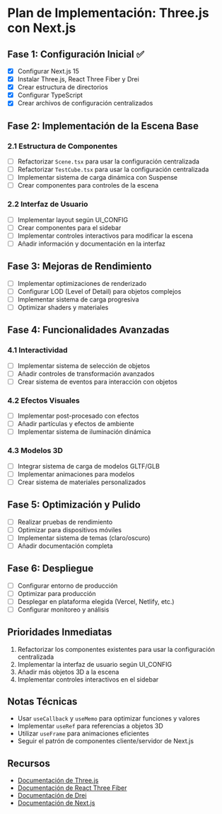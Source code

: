 # Plan de Implementación: Three.js con Next.js

## Fase 1: Configuración Inicial ✅

- [x] Configurar Next.js 15
- [x] Instalar Three.js, React Three Fiber y Drei
- [x] Crear estructura de directorios
- [x] Configurar TypeScript
- [x] Crear archivos de configuración centralizados

## Fase 2: Implementación de la Escena Base

### 2.1 Estructura de Componentes
- [ ] Refactorizar `Scene.tsx` para usar la configuración centralizada
- [ ] Refactorizar `TestCube.tsx` para usar la configuración centralizada
- [ ] Implementar sistema de carga dinámica con Suspense
- [ ] Crear componentes para controles de la escena

### 2.2 Interfaz de Usuario
- [ ] Implementar layout según UI_CONFIG
- [ ] Crear componentes para el sidebar
- [ ] Implementar controles interactivos para modificar la escena
- [ ] Añadir información y documentación en la interfaz

## Fase 3: Mejoras de Rendimiento

- [ ] Implementar optimizaciones de renderizado
- [ ] Configurar LOD (Level of Detail) para objetos complejos
- [ ] Implementar sistema de carga progresiva
- [ ] Optimizar shaders y materiales

## Fase 4: Funcionalidades Avanzadas

### 4.1 Interactividad
- [ ] Implementar sistema de selección de objetos
- [ ] Añadir controles de transformación avanzados
- [ ] Crear sistema de eventos para interacción con objetos

### 4.2 Efectos Visuales
- [ ] Implementar post-procesado con efectos
- [ ] Añadir partículas y efectos de ambiente
- [ ] Implementar sistema de iluminación dinámica

### 4.3 Modelos 3D
- [ ] Integrar sistema de carga de modelos GLTF/GLB
- [ ] Implementar animaciones para modelos
- [ ] Crear sistema de materiales personalizados

## Fase 5: Optimización y Pulido

- [ ] Realizar pruebas de rendimiento
- [ ] Optimizar para dispositivos móviles
- [ ] Implementar sistema de temas (claro/oscuro)
- [ ] Añadir documentación completa

## Fase 6: Despliegue

- [ ] Configurar entorno de producción
- [ ] Optimizar para producción
- [ ] Desplegar en plataforma elegida (Vercel, Netlify, etc.)
- [ ] Configurar monitoreo y análisis

## Prioridades Inmediatas

1. Refactorizar los componentes existentes para usar la configuración centralizada
2. Implementar la interfaz de usuario según UI_CONFIG
3. Añadir más objetos 3D a la escena
4. Implementar controles interactivos en el sidebar

## Notas Técnicas

- Usar `useCallback` y `useMemo` para optimizar funciones y valores
- Implementar `useRef` para referencias a objetos 3D
- Utilizar `useFrame` para animaciones eficientes
- Seguir el patrón de componentes cliente/servidor de Next.js

## Recursos

- [Documentación de Three.js](https://threejs.org/docs/)
- [Documentación de React Three Fiber](https://docs.pmnd.rs/react-three-fiber)
- [Documentación de Drei](https://drei.pmnd.rs/)
- [Documentación de Next.js](https://nextjs.org/docs) 